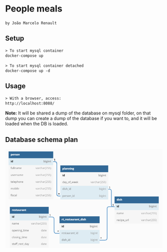# People meals 
`by João Marcelo Renault`

## Setup
```docker
> To start mysql container
docker-compose up

> To start mysql container detached
docker-compose up -d
```
## Usage
```html
> With a browser, access: 
http://localhost:8088/
```
**Note:** It will be shared a dump of the database on mysql folder, on that dump you can create a dump of the database if you want to, and it will be loaded when the DB is loaded.

## Database schema plan

![img_2.png](database_schema.png)